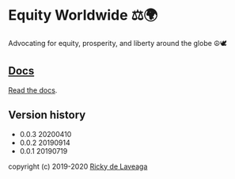 # Equity Worldwide ⚖️🌍

Advocating for equity, prosperity, and liberty around the globe ☮️🕊

## [Docs](docs/)

[Read the docs](docs/).

## Version history

- 0.0.3 20200410
- 0.0.2 20190914
- 0.0.1 20190719

copyright (c) 2019-2020 [Ricky de Laveaga](https://rdela.com/)
